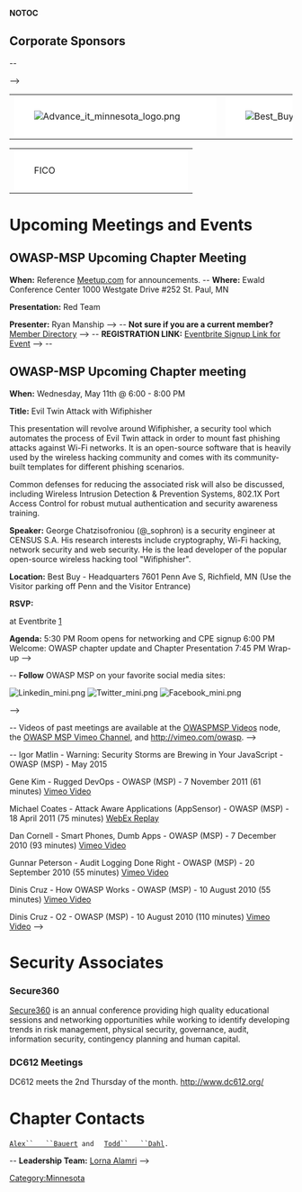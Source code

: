 __NOTOC__


## Corporate Sponsors

\--

<table border="0">

<tr>

<td>

<div style="background:#FFFFFF;padding:10px;width:340px;">

      ![Advance_it_minnesota_logo.png](Advance_it_minnesota_logo.png
"Advance_it_minnesota_logo.png")

</div>

</td>

<td>

<div style="background:#FFFFFF;padding:10px; width:290px">

      ![Best_Buy_logo.jpg](Best_Buy_logo.jpg "Best_Buy_logo.jpg")

</div>

</td>

\--\>

<table border="0">

<tr>

<td>

<div style="background:#FFFFFF;padding:10px; width:290px">

      FICO

</div>

</td>

</tr>

<table>



# Upcoming Meetings and Events

## OWASP-MSP Upcoming Chapter Meeting

**When:** Reference
[Meetup.com](http://www.meetup.com/OWASP-MSP-Meetup/?scroll=true) for
announcements. -- **Where:** Ewald Conference Center 1000 Westgate Drive
\#252 St. Paul, MN

**Presentation:** Red Team

**Presenter:** Ryan Manship --\> -- **Not sure if you are a current
member?** [Member
Directory](https://docs.google.com/spreadsheets/d/142z7ByBQYMrszB1CGD30UC_XHpVX6zwvrkOgse5VO1Y/edit?usp=sharing)
--\> -- **REGISTRATION LINK:** [Eventbrite Signup Link for
Event](https://www.eventbrite.com/e/owasp-msp-september-2016-chapter-meeting-tickets-27533084196)
--\> --

## OWASP-MSP Upcoming Chapter meeting

**When:** Wednesday, May 11th @ 6:00 - 8:00 PM

**Title:** Evil Twin Attack with Wifiphisher

This presentation will revolve around Wifiphisher, a security tool which
automates the process of Evil Twin attack in order to mount fast
phishing attacks against Wi-Fi networks. It is an open-source software
that is heavily used by the wireless hacking community and comes with
its community-built templates for different phishing scenarios.

Common defenses for reducing the associated risk will also be discussed,
including Wireless Intrusion Detection & Prevention Systems, 802.1X Port
Access Control for robust mutual authentication and security awareness
training.

**Speaker:** George Chatzisofroniou (@_sophron) is a security engineer
at CENSUS S.A. His research interests include cryptography, Wi-Fi
hacking, network security and web security. He is the lead developer of
the popular open-source wireless hacking tool "Wifiphisher".

**Location:** Best Buy - Headquarters 7601 Penn Ave S, Richfield, MN
(Use the Visitor parking off Penn and the Visitor Entrance)

**RSVP:**

at Eventbrite [1](http://bit.ly/1TaCKb8)

**Agenda:**
5:30 PM Room opens for networking and CPE signup
6:00 PM Welcome: OWASP chapter update and Chapter Presentation
7:45 PM Wrap-up
\--\>

\-- **Follow** OWASP MSP on your favorite social media sites:

![Linkedin_mini.png](Linkedin_mini.png "Linkedin_mini.png")
![Twitter_mini.png](Twitter_mini.png "Twitter_mini.png")
![Facebook_mini.png](Facebook_mini.png "Facebook_mini.png")


\--\>

\-- Videos of past meetings are available at the [OWASPMSP
Videos](OWASPMSP_Videos "wikilink") node, the [OWASP MSP Vimeo
Channel](http://vimeo.com/channels/owaspmsp), and
<http://vimeo.com/owasp>. --\>

\-- Igor Matlin - Warning: Security Storms are Brewing in Your
JavaScript - OWASP (MSP) - May 2015

Gene Kim - Rugged DevOps - OWASP (MSP) - 7 November 2011 (61 minutes)
[Vimeo Video](http://vimeo.com/36342207)

Michael Coates - Attack Aware Applications (AppSensor) - OWASP (MSP) -
18 April 2011 (75 minutes) [WebEx
Replay](https://owasp.webex.com/owasp/ldr.php?AT=pb&SP=MC&rID=87764002&rKey=14191b8f8c73dabc)

Dan Cornell - Smart Phones, Dumb Apps - OWASP (MSP) - 7 December 2010
(93 minutes) [Vimeo Video](http://vimeo.com/17692646)

Gunnar Peterson - Audit Logging Done Right - OWASP (MSP) - 20 September
2010 (55 minutes) [Vimeo Video](http://vimeo.com/15423426)

Dinis Cruz - How OWASP Works - OWASP (MSP) - 10 August 2010 (55 minutes)
[Vimeo Video](http://vimeo.com/14343350)

Dinis Cruz - O2 - OWASP (MSP) - 10 August 2010 (110 minutes) [Vimeo
Video](http://vimeo.com/14392060) --\>

# Security Associates

### Secure360

[Secure360](http://www.secure360.org/) is an annual conference providing
high quality educational sessions and networking opportunities while
working to identify developing trends in risk management, physical
security, governance, audit, information security, contingency planning
and human capital.

### DC612 Meetings

DC612 meets the 2nd Thursday of the month.
<http://www.dc612.org/>

# Chapter Contacts

[`Alex``   ``Bauert`](mailto:alex.bauert@owasp.org)` and `
` `[`Todd``   ``Dahl`](mailto:todd.dahl@owasp.org)`.`

\-- **Leadership Team:** [Lorna Alamri](mailto:lorna.alamri@owasp.org)
--\>

<headertabs />

[Category:Minnesota](Category:Minnesota "wikilink")